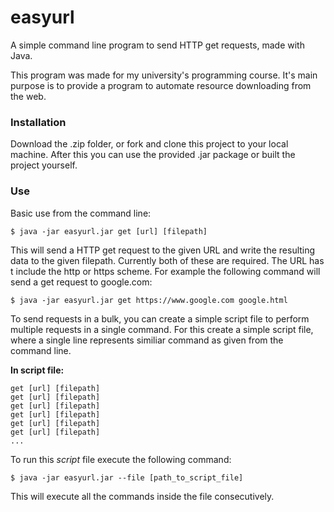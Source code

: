 # easyurl
A simple command line program to send HTTP get requests, made with Java.


This program was made for my university's programming course.
It's main purpose is to provide a program to automate resource downloading from the web.


### Installation

Download the .zip folder, or fork and clone this project to your local machine.
After this you can use the provided .jar package or built the project yourself.

### Use

Basic use from the command line:

```shell
$ java -jar easyurl.jar get [url] [filepath]
```

This will send a HTTP get request to the given URL and write the resulting data to the given filepath.
Currently both of these are required. The URL has t include the http or https scheme.
For example the following command will send a get request to google.com:

```shell
$ java -jar easyurl.jar get https://www.google.com google.html
```

To send requests in a bulk, you can create a simple script file to perform multiple requests in a single command.
For this create a simple script file, where a single line represents similiar command as given from the command line.

**In script file:**
```
get [url] [filepath]
get [url] [filepath]
get [url] [filepath]
get [url] [filepath]
get [url] [filepath]
get [url] [filepath]
...
```

To run this *script* file execute the following command:
```shell
$ java -jar easyurl.jar --file [path_to_script_file]
```
This will execute all the commands inside the file consecutively.